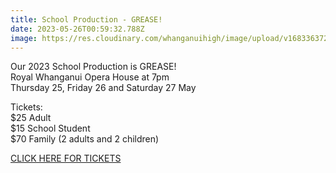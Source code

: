 ```yaml
---
title: School Production - GREASE!
date: 2023-05-26T00:59:32.788Z
image: https://res.cloudinary.com/whanganuihigh/image/upload/v1683363723/Events/grease_production_2023.jpg
---
```

Our 2023 School Production is GREASE!  
Royal Whanganui Opera House at 7pm  
Thursday 25, Friday 26 and Saturday 27 May  

Tickets:  
$25 Adult  
$15 School Student  
$70 Family (2 adults and 2 children)

[CLICK HERE FOR TICKETS](https://rwoh.sales.ticketsearch.com/sales/salesevent/108609?fbclid=IwAR14esGcrVJ7tOi7_QD_7F9EGDk9PLCL2HGUpPkLWfshFvYri2_nJhDllBo)